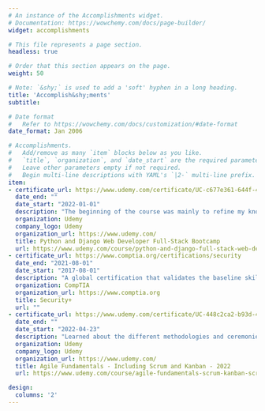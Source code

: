 ```yaml
---
# An instance of the Accomplishments widget.
# Documentation: https://wowchemy.com/docs/page-builder/
widget: accomplishments

# This file represents a page section.
headless: true

# Order that this section appears on the page.
weight: 50

# Note: `&shy;` is used to add a 'soft' hyphen in a long heading.
title: 'Accomplish&shy;ments'
subtitle:

# Date format
#   Refer to https://wowchemy.com/docs/customization/#date-format
date_format: Jan 2006

# Accomplishments.
#   Add/remove as many `item` blocks below as you like.
#   `title`, `organization`, and `date_start` are the required parameters.
#   Leave other parameters empty if not required.
#   Begin multi-line descriptions with YAML's `|2-` multi-line prefix.
item:
- certificate_url: https://www.udemy.com/certificate/UC-c677e361-644f-4a8d-8d62-0e75d2885fe9/
  date_end: ""
  date_start: "2022-01-01"
  description: "The beginning of the course was mainly to refine my knowledge of JS, HTML, CSS as well as frameworks like Bootstrap and jQuery. The main focus of this bootcamp was Python and Django using which I developed a full-stack Social Media Site Clone."
  organization: Udemy
  company_logo: Udemy
  organization_url: https://www.udemy.com/
  title: Python and Django Web Developer Full-Stack Bootcamp
  url: https://www.udemy.com/course/python-and-django-full-stack-web-developer-bootcamp/
- certificate_url: https://www.comptia.org/certifications/security
  date_end: "2021-08-01"
  date_start: "2017-08-01"
  description: "A global certification that validates the baseline skills necessary to perform core security functions and pursue an IT security career."
  organization: CompTIA
  organization_url: https://www.comptia.org
  title: Security+
  url: ""
- certificate_url: https://www.udemy.com/certificate/UC-448c2ca2-b93d-473d-bcfe-237c73022660/
  date_end: ""
  date_start: "2022-04-23"
  description: "Learned about the different methodologies and ceremonies in Scrum and Kanban, and how they can be applied to help teams communicate more efficiently throughout the course of a project."
  organization: Udemy
  company_logo: Udemy
  organization_url: https://www.udemy.com/
  title: Agile Fundamentals - Including Scrum and Kanban - 2022
  url: https://www.udemy.com/course/agile-fundamentals-scrum-kanban-scrumban/learn/lecture/12463986?start=15#overview

design:
  columns: '2' 
---
```

